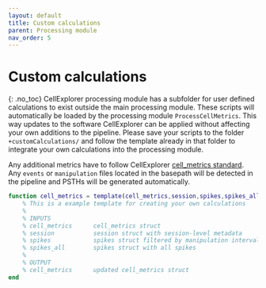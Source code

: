 ```yaml
---
layout: default
title: Custom calculations
parent: Processing module
nav_order: 5
---
```

# Custom calculations
{: .no_toc}
CellExplorer processing module has a subfolder for user defined calculations to exist outside the main processing module. These scripts will automatically be loaded by the processing module `ProcessCellMetrics`.
This way updates to the software CellExplorer can be applied without affecting your own additions to the pipeline. Please save your scripts to the folder `+customCalculations/` and follow the template already in that folder to integrate your own calculations into the processing module.

Any additional metrics have to follow CellExplorer [cell_metrics standard]({{"/datastructure/expandability/"|absolute_url}}). Any `events` or `manipulation` files located in the basepath will be detected in the pipeline and PSTHs will be generated automatically.

```m
function cell_metrics = template(cell_metrics,session,spikes,spikes_all)
    % This is a example template for creating your own calculations
    %
    % INPUTS
    % cell_metrics      cell_metrics struct
    % session           session struct with session-level metadata
    % spikes            spikes struct filtered by manipulation intervals
    % spikes_all        spikes struct with all spikes
    %
    % OUTPUT
    % cell_metrics      updated cell_metrics struct
end
```

